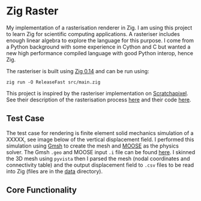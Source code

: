 # Zig Raster
My implementation of a rasterisation renderer in Zig. I am using this project to learn Zig for scientific computing applications. A rasteriser includes enough linear algebra to explore the language for this purpose. I come from a Python background with some experience in Cython and C but wanted a new high performance compiled language with good Python interop, hence Zig.

The rasteriser is built using [Zig 0.14](https://ziglang.org/download/) and can be run using:
```shell
zig run -O ReleaseFast src/main.zig
```

This project is inspired by the rasteriser implementation on [Scratchapixel](https://www.scratchapixel.com/index.html). See their description of the rasterisation process [here](https://www.scratchapixel.com/lessons/3d-basic-rendering/rasterization-practical-implementation/overview-rasterization-algorithm.html) and their code [here](https://github.com/scratchapixel/scratchapixel-code/tree/main/rasterization-practical-implementation).

## Test Case
The test case for rendering is finite element solid mechanics simulation of a XXXXX, see image below of the vertical displacement field. I performed this simulation using [Gmsh](https://gmsh.info/) to create the mesh and [MOOSE](https://mooseframework.inl.gov/) as the physics solver. The Gmsh `.geo` and MOOSE input `.i` file can be found [here](). I skinned the 3D mesh using `pyvista` then I parsed the mesh (nodal coordinates and connectivity table) and the output displacement field to `.csv` files to be read into Zig (files are in the [data]() directory).

## Core Functionality
